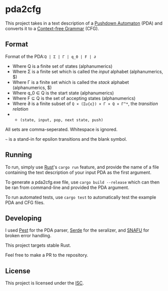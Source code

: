 # pda2cfg

This project takes in a text description of a [Pushdown Automaton](https://en.wikipedia.org/wiki/Pushdown_automaton) (PDA) and converts it to a [Context-free Grammar](https://en.wikipedia.org/wiki/Context-free_grammar) (CFG).

## Format
Format of the PDA:`Q | Σ | Γ | q_0 | F | ∂`
* Where Q is a finite set of states (alphanumerics)
* Where Σ is a finite set which is called the *input* alphabet (alphanumerics, $)
* Where Γ is a finite set which is called the *stack* alphabet (alphanumerics, $)
* Where q_0 ∈ Q is the start state (alphanumerics)
* Where F ⊆ Q is the set of accepting states (alphanumerics)
* Where ∂ is a finite subset of `Q × (Σ∪{ϵ}) × Γ × Q × Γ^*`, the *transition relation*
* * `(state, input, pop, next state, push)`

All sets are comma-seperated.
Whitespace is ignored.

`~` is a stand-in for epsilon transitions and the blank symbol.

## Running
To run, simply use [Rust](https://www.rust-lang.org/)'s `cargo run` feature, and provide the name of a file containing the text description of your input PDA as the first argument.

To generate a pda2cfg.exe file, use `cargo build --release` which can then be ran from command-line and provided the PDA argument.

To run automated tests, use `cargo test` to automatically test the example PDA and CFG files.

## Developing
I used [Pest](https://pest.rs/) for the PDA parser, [Serde](https://serde.rs/) for the seralizer, and [SNAFU](https://docs.rs/crate/snafu) for broken error handling.

This project targets stable Rust.

Feel free to make a PR to the repository.

## License
This project is licensed under the [ISC](https://choosealicense.com/licenses/isc/).
